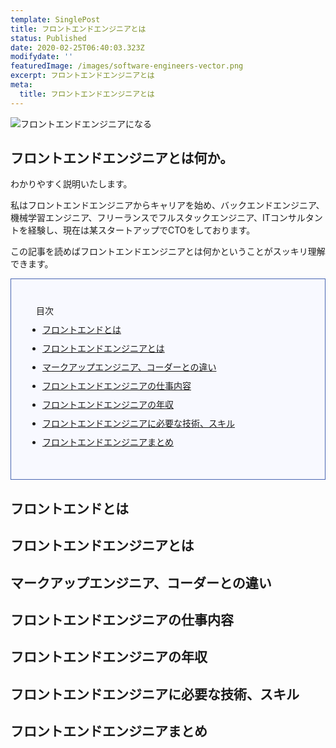 ```yaml
---
template: SinglePost
title: フロントエンドエンジニアとは
status: Published
date: 2020-02-25T06:40:03.323Z
modifydate: ''
featuredImage: /images/software-engineers-vector.png
excerpt: フロントエンドエンジニアとは
meta:
  title: フロントエンドエンジニアとは
---
```

![フロントエンドエンジニアになる](/images/software-engineers-vector.png "")

<h2>フロントエンドエンジニアとは何か。</h2>

わかりやすく説明いたします。

私はフロントエンドエンジニアからキャリアを始め、バックエンドエンジニア、機械学習エンジニア、フリーランスでフルスタックエンジニア、ITコンサルタントを経験し、現在は某スタートアップでCTOをしております。

この記事を読めばフロントエンドエンジニアとは何かということがスッキリ理解できます。

<ul style="background-color: #f8f9ff; border: solid 1px #4865b2; padding: 40px;">
目次
<li style="margin: 10px;"><a href="#1">フロントエンドとは</a></li>
<li style="margin: 10px;"><a href="#2">フロントエンドエンジニアとは</a></li>
<li style="margin: 10px;"><a href="#3">マークアップエンジニア、コーダーとの違い</a></li>
<li style="margin: 10px;"><a href="#4">フロントエンドエンジニアの仕事内容</a></li>
<li style="margin: 10px;"><a href="#5">フロントエンドエンジニアの年収</a></li>
<li style="margin: 10px;"><a href="#6">フロントエンドエンジニアに必要な技術、スキル</a></li>
<li style="margin: 10px;"><a href="#7">フロントエンドエンジニアまとめ</a></li>
</ul>

<h2 id="1">フロントエンドとは</h2>

<h2 id="2">フロントエンドエンジニアとは</h2>

<h2 id="3">マークアップエンジニア、コーダーとの違い</h2>

<h2 id="4">フロントエンドエンジニアの仕事内容</h2>

<h2 id="5">フロントエンドエンジニアの年収</h2>

<h2 id="6">フロントエンドエンジニアに必要な技術、スキル</h2>

<h2 id="7">フロントエンドエンジニアまとめ</h2>

